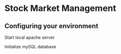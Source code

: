 # Stock Market Management

## Configuring your environment
Start local apache server

Initialize mySQL database
